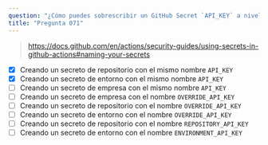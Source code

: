 ```yaml
---
question: "¿Cómo puedes sobrescribir un GitHub Secret `API_KEY` a nivel de organización con un valor diferente al trabajar dentro de un repositorio? (Selecciona dos.)"
title: "Pregunta 071"
---
```


> https://docs.github.com/en/actions/security-guides/using-secrets-in-github-actions#naming-your-secrets
- [x] Creando un secreto de repositorio con el mismo nombre `API_KEY`
- [x] Creando un secreto de entorno con el mismo nombre `API_KEY`
- [ ] Creando un secreto de empresa con el mismo nombre `API_KEY`
- [ ] Creando un secreto de empresa con el nombre `OVERRIDE_API_KEY`
- [ ] Creando un secreto de repositorio con el nombre `OVERRIDE_API_KEY`
- [ ] Creando un secreto de entorno con el nombre `OVERRIDE_API_KEY`
- [ ] Creando un secreto de repositorio con el nombre `REPOSITORY_API_KEY`
- [ ] Creando un secreto de entorno con el nombre `ENVIRONMENT_API_KEY`
